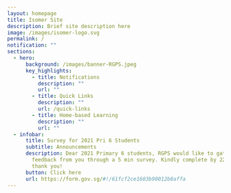 ```yaml
---
layout: homepage
title: Isomer Site
description: Brief site description here
image: /images/isomer-logo.svg
permalink: /
notification: ""
sections:
  - hero:
      background: /images/banner-RGPS.jpeg
      key_highlights:
        - title: Notifications
          description: ""
          url: ""
        - title: Quick Links
          description: ""
          url: /quick-links
        - title: Home-based Learning
          description: ""
          url: ""
  - infobar:
      title: Survey for 2021 Pri 6 Students
      subtitle: Announcements
      description: Dear 2021 Primary 6 students, RGPS would like to gather some
        feedback from you through a 5 min survey. Kindly complete by 22 April,
        thank you!
      button: Click here
      url: https://form.gov.sg/#!/61fcf2ce1603b90012b8affa
---
```

